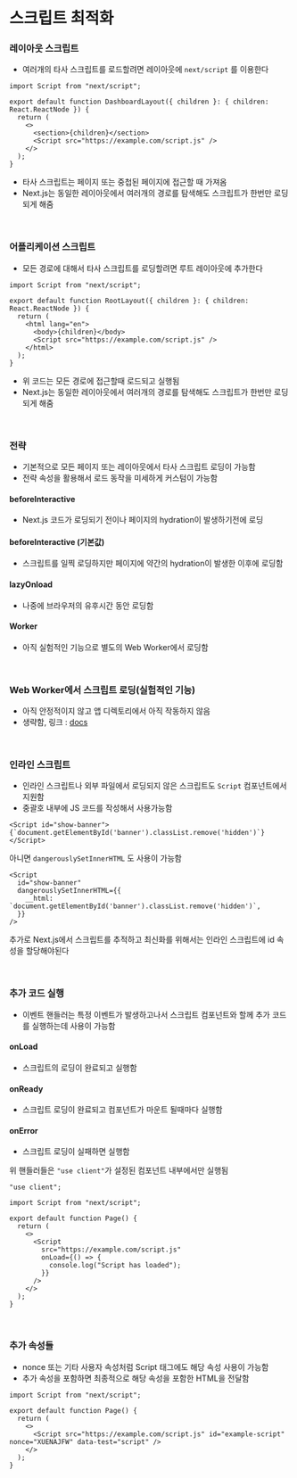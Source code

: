 # 스크립트 최적화

### 레이아웃 스크립트

- 여러개의 타사 스크립트를 로드할려면 레이아웃에 `next/script` 를 이용한다

```tsx
import Script from "next/script";

export default function DashboardLayout({ children }: { children: React.ReactNode }) {
  return (
    <>
      <section>{children}</section>
      <Script src="https://example.com/script.js" />
    </>
  );
}
```

- 타사 스크립트는 페이지 또는 중첩된 페이지에 접근할 때 가져옴
- Next.js는 동일한 레이아웃에서 여러개의 경로를 탐색해도 스크립트가 한번만 로딩되게 해줌

<br/>

### 어플리케이션 스크립트

- 모든 경로에 대해서 타사 스크립트를 로딩할려면 루트 레이아웃에 추가한다

```tsx
import Script from "next/script";

export default function RootLayout({ children }: { children: React.ReactNode }) {
  return (
    <html lang="en">
      <body>{children}</body>
      <Script src="https://example.com/script.js" />
    </html>
  );
}
```

- 위 코드는 모든 경로에 접근할때 로드되고 실행됨
- Next.js는 동일한 레이아웃에서 여러개의 경로를 탐색해도 스크립트가 한번만 로딩되게 해줌

<br/>

### 전략

- 기본적으로 모든 페이지 또는 레이아웃에서 타사 스크립트 로딩이 가능함
- 전략 속성을 활용해서 로드 동작을 미세하게 커스텀이 가능함

#### beforeInteractive

- Next.js 코드가 로딩되기 전이나 페이지의 hydration이 발생하기전에 로딩

#### beforeInteractive (기본값)

- 스크립트를 일찍 로딩하지만 페이지에 약간의 hydration이 발생한 이후에 로딩함

#### lazyOnload

- 나중에 브라우저의 유후시간 동안 로딩함

#### Worker

- 아직 실험적인 기능으로 별도의 Web Worker에서 로딩함

<br/>

### Web Worker에서 스크립트 로딩(실험적인 기능)

- 아직 안정적이지 않고 앱 디렉토리에서 아직 작동하지 않음
- 생략함, 링크 : [docs](https://nextjs.org/docs/app/building-your-application/optimizing/scripts#offloading-scripts-to-a-web-worker-experimental)

<br/>

### 인라인 스크립트

- 인라인 스크립트나 외부 파일에서 로딩되지 않은 스크립트도 `Script` 컴포넌트에서 지원함
- 중괄호 내부에 JS 코드를 작성해서 사용가능함

```tsx
<Script id="show-banner">{`document.getElementById('banner').classList.remove('hidden')`}</Script>
```

아니면 `dangerouslySetInnerHTML` 도 사용이 가능함

```tsx
<Script
  id="show-banner"
  dangerouslySetInnerHTML={{
    __html: `document.getElementById('banner').classList.remove('hidden')`,
  }}
/>
```

추가로 Next.js에서 스크립트를 추적하고 최신화를 위해서는 인라인 스크립트에 id 속성을 할당해야된다

<br/>

### 추가 코드 실행

- 이벤트 핸들러는 특정 이벤트가 발생하고나서 스크립트 컴포넌트와 할께 추가 코드를 실행하는데 사용이 가능함

#### onLoad

- 스크립트의 로딩이 완료되고 실행함

#### onReady

- 스크립트 로딩이 완료되고 컴포넌트가 마운트 될때마다 실행함

#### onError

- 스크립트 로딩이 실패하면 실행함

위 핸들러들은 `"use client"`가 설정된 컴포넌트 내부에서만 실행됨

```tsx
"use client";

import Script from "next/script";

export default function Page() {
  return (
    <>
      <Script
        src="https://example.com/script.js"
        onLoad={() => {
          console.log("Script has loaded");
        }}
      />
    </>
  );
}
```

<br/>

### 추가 속성들

- nonce 또는 기타 사용자 속성처럼 Script 태그에도 해당 속성 사용이 가능함
- 추가 속성을 포함하면 최종적으로 해당 속성을 포함한 HTML을 전달함

```tsx
import Script from "next/script";

export default function Page() {
  return (
    <>
      <Script src="https://example.com/script.js" id="example-script" nonce="XUENAJFW" data-test="script" />
    </>
  );
}
```
